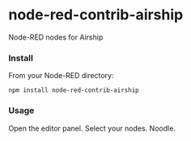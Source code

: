 # node-red-contrib-airship

Node-RED nodes for Airship 

### Install

From your Node-RED directory:

`npm install node-red-contrib-airship`
    
### Usage

Open the editor panel. Select your nodes. Noodle.